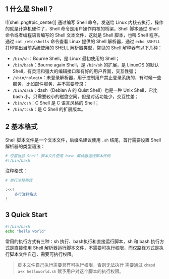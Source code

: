 ## 1 什么是 Shell？
![[shell.png#pic_center]]
通过编写 Shell 命令，发送给 Linux 内核去执行，操作的就是计算机硬件了，Shell 命令是用户操作内核的桥梁，Shell 脚本通过 Shell 命令或者编程语言编写的 Shell 文本文件，这就是 Shell 脚本，也叫 Shell 程序。
通过 `cat /etc/shells` 命令查看 Linux 提供的 Shell 解析器，通过 `echo $SHELL` 打印输出当前系统使用的 SHELL 解析器类型，常见的 Shell 解释器有以下几种：
- `/bin/sh`：Bourne Shell，是 Linux 最初使用的 Shell；
- `/bin/bash`：Bourne again Shell，是 `/bin/sh` 的扩展，是 LinuxOS 的默认 Shell，有灵活和强大的编辑接口和有好的用户界面，交互性强；
- `/sbin/nologin`：未登录解析器，用于控制用户禁止登录系统的，有时候一些服务，比如邮件服务，并不需要登录；
- `/bin/dash`：dash（Debian A 的 Quist Shell）也是一种 Unix Shell，它比 bash 小，只需要较小的磁盘空间，但是对话功能少，交互性差；
- `/bin/csh`：C Shell 是 C 语言风格的 Shell；
- `/bin/tcsh`：是 C Shell 的扩展版本。
## 2 基本格式
Shell 脚本文件是一个文本文件，后缀名建议使用 `.sh` 结尾，首行需要设置 Shell 解析器的类型语法：
```sh
# 设置当前 Shell 脚本文件使用 bash 解析器运行脚本代码
#!/bin/bash
```
注释格式：
```sh
# 单行注释格式

:<<!
	多行注释格式
!
```
## 3 Quick Start
```sh
#!/bin/bash
echo "hello world"
```
常用的执行方式有三种：sh 执行、bash执行和直接运行脚本，sh 和 bash 执行方式是直接使用 Shell 解析器运行脚本文件，不需要可执行权限，而仅路径方式是执行脚本文件自己，需要可执行权限。
> 脚本文件自己执行需要具有可执行权限，否则无法执行
> 需要通过 `chmod a+x helloworld.sh` 赋予用户对这个脚本的执行权限。